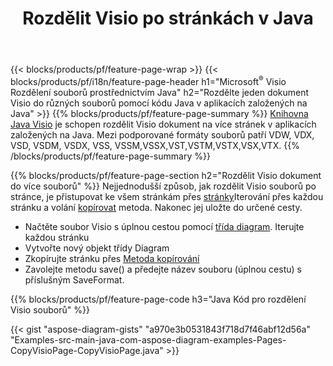 ﻿---
title: Rozdělit Visio po stránkách v Java
url: /cs/java/splitter/
description: Java zdrojové kódy, které vysvětlují, jak rozdělit Microsoft Visio souborů do více souborů v Java aplikacích
---
{{< blocks/products/pf/feature-page-wrap >}}
{{< blocks/products/pf/i18n/feature-page-header h1="Microsoft<sup>&reg;</sup> Visio Rozdělení souborů prostřednictvím Java" h2="Rozdělte jeden dokument Visio do různých souborů pomocí kódu Java v aplikacích založených na Java" >}}
{{% blocks/products/pf/feature-page-summary %}}
[Knihovna Java Visio](/diagram/java/) je schopen rozdělit Visio dokument na více stránek v aplikacích založených na Java. Mezi podporované formáty souborů patří VDW, VDX, VSD, VSDM, VSDX, VSS, VSSM,VSSX,VST,VSTM,VSTX,VSX,VTX.
{{% /blocks/products/pf/feature-page-summary %}}

{{% blocks/products/pf/feature-page-section h2="Rozdělit Visio dokument do více souborů" %}}
Nejjednodušší způsob, jak rozdělit Visio souborů po stránce, je přistupovat ke všem stránkám přes [stránky](https://apireference.aspose.com/diagram/java/com.aspose.diagram/diagram#Pages)Iterování přes každou stránku a volání [kopírovat](https://apireference.aspose.com/diagram/java/com.aspose.diagram/page#copy(com.aspose.diagram.Page)) metoda. Nakonec jej uložte do určené cesty. 

+ Načtěte soubor Visio s úplnou cestou pomocí [třída diagram](https://apireference.aspose.com/diagram/java/com.aspose.diagram/diagram).
Iterujte každou stránku
+ Vytvořte nový objekt třídy Diagram
+ Zkopírujte stránku přes [Metoda kopírování](https://apireference.aspose.com/diagram/java/com.aspose.diagram/page#copy(com.aspose.diagram.Page))
+ Zavolejte metodu save() a předejte název souboru (úplnou cestu) s příslušným SaveFormat.

{{% blocks/products/pf/feature-page-code h3="Java Kód pro rozdělení Visio souborů" %}}

{{< gist "aspose-diagram-gists" "a970e3b0531843f718d7f46abf12d56a" "Examples-src-main-java-com-aspose-diagram-examples-Pages-CopyVisioPage-CopyVisioPage.java" >}}
